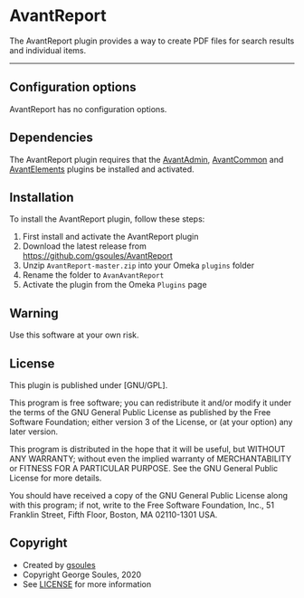 # AvantReport

The AvantReport plugin provides a way to create PDF files for search results and individual items.

---

## Configuration options

AvantReport has no configuration options.

## Dependencies
The AvantReport plugin requires that the [AvantAdmin], [AvantCommon] and [AvantElements]
plugins be installed and activated.

## Installation

To install the AvantReport plugin, follow these steps:

1. First install and activate the AvantReport plugin
1. Download the latest release from <https://github.com/gsoules/AvantReport>
1. Unzip `AvantReport-master.zip` into your Omeka `plugins` folder
1. Rename the folder to `AvanAvantReport`
1. Activate the plugin from the Omeka `Plugins` page

## Warning

Use this software at your own risk.

##  License

This plugin is published under [GNU/GPL].

This program is free software; you can redistribute it and/or modify it under
the terms of the GNU General Public License as published by the Free Software
Foundation; either version 3 of the License, or (at your option) any later
version.

This program is distributed in the hope that it will be useful, but WITHOUT
ANY WARRANTY; without even the implied warranty of MERCHANTABILITY or FITNESS
FOR A PARTICULAR PURPOSE. See the GNU General Public License for more
details.

You should have received a copy of the GNU General Public License along with
this program; if not, write to the Free Software Foundation, Inc.,
51 Franklin Street, Fifth Floor, Boston, MA 02110-1301 USA.

Copyright
---------

-   Created by [gsoules](https://github.com/gsoules)
-   Copyright George Soules, 2020
-   See [LICENSE](https://github.com/gsoules/AvantReport/blob/master/LICENSE) for more information


[AvantAdmin]: avantadmin.md
[AvantCommon]: avantcommon.md
[AvantElements]: avantelements.md
